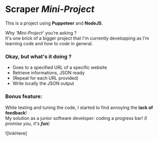 # Scraper _Mini-Project_

This is a project using **Puppeteer** and **NodeJS**.

Why _'Mini-Project'_ you're asking ?  
It's one brick of a bigger project that I'm currently developping as I'm learning code and _how to code_ in general.  

### Okay, but what's it doing ?

- Goes to a specified URL of a specific website
- Retrieve informations, JSON ready
- (Repeat for each URL provided)  
- Write locally the JSON output

### Bonus feature:

While testing and tuning the code, I started to find annoying the **lack of feedback**!  
My solution as a junior software developer: coding a progress bar! _(I promise you, it's ***fun***)_

![linkHere]

